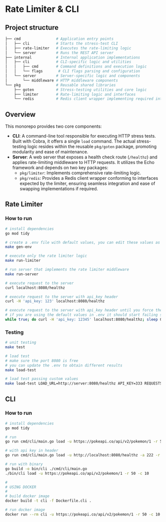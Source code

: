 # Rate Limiter & CLI

## Project structure

```bash
├── cmd                # Application entry points
│   ├── cli            # Starts the stress-test CLI
│   ├── rate-limiter   # Executes the rate-limiting logic
│   └── server         # Runs the REST API server
├── internal           # Internal application implementations
│   ├── cli            # CLI-specific logic and utilities
│   │   ├── cmd        # Command definitions and execution logic
│   │   └── flags       # CLI flags parsing and configuration
│   └── server         # Server-specific logic and components
│       └── middleware # HTTP middleware components
└── pkg                # Reusable shared libraries
    ├── goten          # Stress-testing utilities and core logic
    ├── limiter        # Rate-limiting logic and interfaces
    └── redis          # Redis client wrapper implementing required interfaces
```

## Overview

This monorepo provides two core components:
- **CLI**: A command-line tool responsible for executing HTTP stress tests. Built with Cobra, it offers a single `load` command. The actual stress-testing logic resides within the reusable `pkg/goten` package, promoting modularity and ease of maintenance.
- **Server**: A web server that exposes a health check route (`/healthz`) and applies rate-limiting middleware to HTTP requests. It utilizes the Echo framework and depends on two key packages:
  - `pkg/limiter`: Implements comprehensive rate-limiting logic.
  - `pkg/redis`: Provides a Redis client wrapper conforming to interfaces expected by the limiter, ensuring seamless integration and ease of swapping implementations if required.


## Rate Limiter 

### How to run
```bash
# install dependencies
go mod tidy

# create a .env file with default values, you can edit these values as you wish
make gen-env

# execute only the rate limiter logic
make run-limiter

# run server that implements the rate limiter middleware
make run-server

# execute request to the server
curl localhost:8080/healthz

# execute request to the server with api_key header
curl -H 'api_key: 123' localhost:8080/healthz

# execute request to the server with api_key header until you force the stop 
# if you are using the default values in .env it should start failing soon
while true; do curl -H 'api_key: 12345' localhost:8080/healthz; sleep 0.15; done
```

### Testing
```bash
# unit testing
make test

# load test
# make sure the port 8080 is free
# you can update the .env to obtain different results
make load-test

# load test passing custom values
make load-test LOAD_URL=http://server:8080/healthz API_KEY=333 REQUESTS=20 CONCURRENCY=10
```

## CLI

### How to run
```bash
# install dependencies
go mod tidy

# run
go run cmd/cli/main.go load -u https://pokeapi.co/api/v2/pokemon/1 -r 50 -c 10

# with api key in header
go run cmd/cli/main.go load -u http://localhost:8080/healthz -a 222 -r 50 -c 10

# run with binary
go build -o bin/cli ./cmd/cli/main.go
./bin/cli load -u https://pokeapi.co/api/v2/pokemon/1 -r 50 -c 10

#
# USING DOCKER
#
# build docker image
docker build -t cli -f Dockerfile.cli .

# run docker image
docker run --rm cli -u https://pokeapi.co/api/v2/pokemon/1 -r 50 -c 10
```

